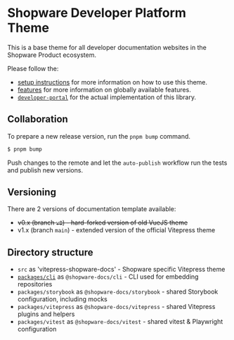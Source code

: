 # Shopware Developer Platform Theme

This is a base theme for all developer documentation websites in the Shopware Product ecosystem.

Please follow the:

- [setup instructions](./SETUP.md) for more information on how to use this theme.
- [features](./FEATURES.md) for more information on globally available features.
- [`developer-portal`](/shopware/developer-portal) for the actual implementation of this library.

## Collaboration

To prepare a new release version, run the `pnpm bump` command.

```bash
$ pnpm bump
```

Push changes to the remote and let the `auto-publish` workflow run the tests and publish new versions.

## Versioning

There are 2 versions of documentation template available:

- ~~v0.x (branch `v0`) - hard-forked version of old VueJS theme~~
- v1.x (branch `main`) - extended version of the official Vitepress theme

## Directory structure

- `src` as 'vitepress-shopware-docs' - Shopware specific Vitepress theme
- [`packages/cli`](./CLI.md) as `@shopware-docs/cli` - CLI used for embedding repositories
- `packages/storybook` as `@shopware-docs/storybook` - shared Storybook configuration, including mocks
- `packages/vitepress` as `@shopware-docs/vitepress` - shared Vitepress plugins and helpers
- `packages/vitest` as `@shopware-docs/vitest` - shared vitest & Playwright configuration